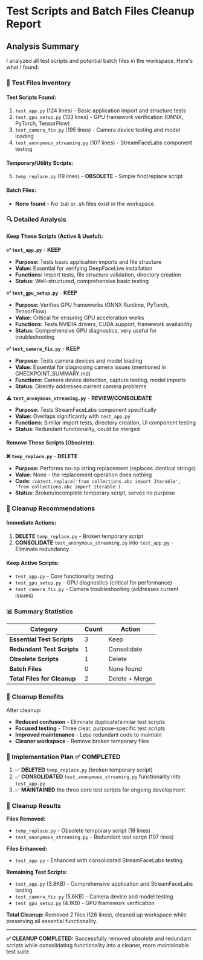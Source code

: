 # Test Scripts and Batch Files Cleanup Report

## Analysis Summary

I analyzed all test scripts and potential batch files in the workspace. Here's what I found:

### 📁 Test Files Inventory

#### **Test Scripts Found:**
1. `test_app.py` (124 lines) - Basic application import and structure tests
2. `test_gpu_setup.py` (133 lines) - GPU framework verification (ONNX, PyTorch, TensorFlow)
3. `test_camera_fix.py` (195 lines) - Camera device testing and model loading
4. `test_anonymous_streaming.py` (107 lines) - StreamFaceLabs component testing

#### **Temporary/Utility Scripts:**
5. `temp_replace.py` (19 lines) - **OBSOLETE** - Simple find/replace script

#### **Batch Files:**
- **None found** - No .bat or .sh files exist in the workspace

### 🔍 Detailed Analysis

#### **Keep These Scripts (Active & Useful):**

**✅ `test_app.py`** - **KEEP**
- **Purpose:** Tests basic application imports and file structure
- **Value:** Essential for verifying DeepFaceLive installation
- **Functions:** Import tests, file structure validation, directory creation
- **Status:** Well-structured, comprehensive basic testing

**✅ `test_gpu_setup.py`** - **KEEP** 
- **Purpose:** Verifies GPU frameworks (ONNX Runtime, PyTorch, TensorFlow)
- **Value:** Critical for ensuring GPU acceleration works
- **Functions:** Tests NVIDIA drivers, CUDA support, framework availability
- **Status:** Comprehensive GPU diagnostics, very useful for troubleshooting

**✅ `test_camera_fix.py`** - **KEEP**
- **Purpose:** Tests camera devices and model loading
- **Value:** Essential for diagnosing camera issues (mentioned in CHECKPOINT_SUMMARY.md)
- **Functions:** Camera device detection, capture testing, model imports
- **Status:** Directly addresses current camera problems

**⚠️ `test_anonymous_streaming.py`** - **REVIEW/CONSOLIDATE**
- **Purpose:** Tests StreamFaceLabs component specifically
- **Value:** Overlaps significantly with `test_app.py`
- **Functions:** Similar import tests, directory creation, UI component testing
- **Status:** Redundant functionality, could be merged

#### **Remove These Scripts (Obsolete):**

**❌ `temp_replace.py`** - **DELETE**
- **Purpose:** Performs no-op string replacement (replaces identical strings)
- **Value:** None - the replacement operation does nothing
- **Code:** `content.replace('from collections.abc import Iterable', 'from collections.abc import Iterable')`
- **Status:** Broken/incomplete temporary script, serves no purpose

### 🧹 Cleanup Recommendations

#### **Immediate Actions:**

1. **DELETE** `temp_replace.py` - Broken temporary script
2. **CONSOLIDATE** `test_anonymous_streaming.py` into `test_app.py` - Eliminate redundancy

#### **Keep Active Scripts:**
- `test_app.py` - Core functionality testing
- `test_gpu_setup.py` - GPU diagnostics (critical for performance)
- `test_camera_fix.py` - Camera troubleshooting (addresses current issues)

### 📊 Summary Statistics

| Category | Count | Action |
|----------|--------|---------|
| **Essential Test Scripts** | 3 | Keep |
| **Redundant Test Scripts** | 1 | Consolidate |
| **Obsolete Scripts** | 1 | Delete |
| **Batch Files** | 0 | None found |
| **Total Files for Cleanup** | 2 | Delete + Merge |

### 🎯 Cleanup Benefits

After cleanup:
- **Reduced confusion** - Eliminate duplicate/similar test scripts
- **Focused testing** - Three clear, purpose-specific test scripts
- **Improved maintenance** - Less redundant code to maintain
- **Cleaner workspace** - Remove broken temporary files

### 🔧 Implementation Plan ✅ COMPLETED

1. ✅ **DELETED** `temp_replace.py` (broken temporary script)
2. ✅ **CONSOLIDATED** `test_anonymous_streaming.py` functionality into `test_app.py`
3. ✅ **MAINTAINED** the three core test scripts for ongoing development

### 🎉 Cleanup Results

**Files Removed:**
- `temp_replace.py` - Obsolete temporary script (19 lines)
- `test_anonymous_streaming.py` - Redundant test script (107 lines)

**Files Enhanced:**
- `test_app.py` - Enhanced with consolidated StreamFaceLabs testing

**Remaining Test Scripts:**
- `test_app.py` (3.8KB) - Comprehensive application and StreamFaceLabs testing
- `test_camera_fix.py` (5.6KB) - Camera device and model testing
- `test_gpu_setup.py` (4.1KB) - GPU framework verification

**Total Cleanup:** Removed 2 files (126 lines), cleaned up workspace while preserving all essential functionality.

---

**✅ CLEANUP COMPLETED:** Successfully removed obsolete and redundant scripts while consolidating functionality into a cleaner, more maintainable test suite.